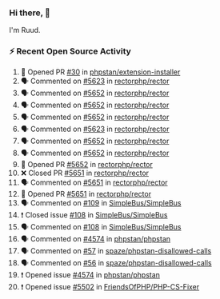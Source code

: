 ### Hi there, 👋

I'm Ruud.
 
### :zap: Recent Open Source Activity

<!--START_SECTION:activity-->
1. 💪 Opened PR [#30](https://github.com/phpstan/extension-installer/pull/30) in [phpstan/extension-installer](https://github.com/phpstan/extension-installer)
2. 🗣 Commented on [#5623](https://github.com/rectorphp/rector/issues/5623) in [rectorphp/rector](https://github.com/rectorphp/rector)
3. 🗣 Commented on [#5652](https://github.com/rectorphp/rector/issues/5652) in [rectorphp/rector](https://github.com/rectorphp/rector)
4. 🗣 Commented on [#5652](https://github.com/rectorphp/rector/issues/5652) in [rectorphp/rector](https://github.com/rectorphp/rector)
5. 🗣 Commented on [#5652](https://github.com/rectorphp/rector/issues/5652) in [rectorphp/rector](https://github.com/rectorphp/rector)
6. 🗣 Commented on [#5623](https://github.com/rectorphp/rector/issues/5623) in [rectorphp/rector](https://github.com/rectorphp/rector)
7. 🗣 Commented on [#5652](https://github.com/rectorphp/rector/issues/5652) in [rectorphp/rector](https://github.com/rectorphp/rector)
8. 🗣 Commented on [#5652](https://github.com/rectorphp/rector/issues/5652) in [rectorphp/rector](https://github.com/rectorphp/rector)
9. 💪 Opened PR [#5652](https://github.com/rectorphp/rector/pull/5652) in [rectorphp/rector](https://github.com/rectorphp/rector)
10. ❌ Closed PR [#5651](https://github.com/rectorphp/rector/pull/5651) in [rectorphp/rector](https://github.com/rectorphp/rector)
11. 🗣 Commented on [#5651](https://github.com/rectorphp/rector/issues/5651) in [rectorphp/rector](https://github.com/rectorphp/rector)
12. 💪 Opened PR [#5651](https://github.com/rectorphp/rector/pull/5651) in [rectorphp/rector](https://github.com/rectorphp/rector)
13. 🗣 Commented on [#109](https://github.com/SimpleBus/SimpleBus/issues/109) in [SimpleBus/SimpleBus](https://github.com/SimpleBus/SimpleBus)
14. ❗️ Closed issue [#108](https://github.com/SimpleBus/SimpleBus/issues/108) in [SimpleBus/SimpleBus](https://github.com/SimpleBus/SimpleBus)
15. 🗣 Commented on [#108](https://github.com/SimpleBus/SimpleBus/issues/108) in [SimpleBus/SimpleBus](https://github.com/SimpleBus/SimpleBus)
16. 🗣 Commented on [#4574](https://github.com/phpstan/phpstan/issues/4574) in [phpstan/phpstan](https://github.com/phpstan/phpstan)
17. 🗣 Commented on [#57](https://github.com/spaze/phpstan-disallowed-calls/issues/57) in [spaze/phpstan-disallowed-calls](https://github.com/spaze/phpstan-disallowed-calls)
18. 🗣 Commented on [#56](https://github.com/spaze/phpstan-disallowed-calls/issues/56) in [spaze/phpstan-disallowed-calls](https://github.com/spaze/phpstan-disallowed-calls)
19. ❗️ Opened issue [#4574](https://github.com/phpstan/phpstan/issues/4574) in [phpstan/phpstan](https://github.com/phpstan/phpstan)
20. ❗️ Opened issue [#5502](https://github.com/FriendsOfPHP/PHP-CS-Fixer/issues/5502) in [FriendsOfPHP/PHP-CS-Fixer](https://github.com/FriendsOfPHP/PHP-CS-Fixer)
<!--END_SECTION:activity-->
